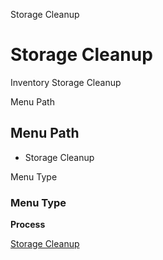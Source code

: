 
Storage Cleanup
# Storage Cleanup


Inventory Storage Cleanup

Menu Path
## Menu Path



- Storage Cleanup

Menu Type
### Menu Type

**Process**


[Storage Cleanup](../../functional-guide/process/process-m_storagecleanup.md)